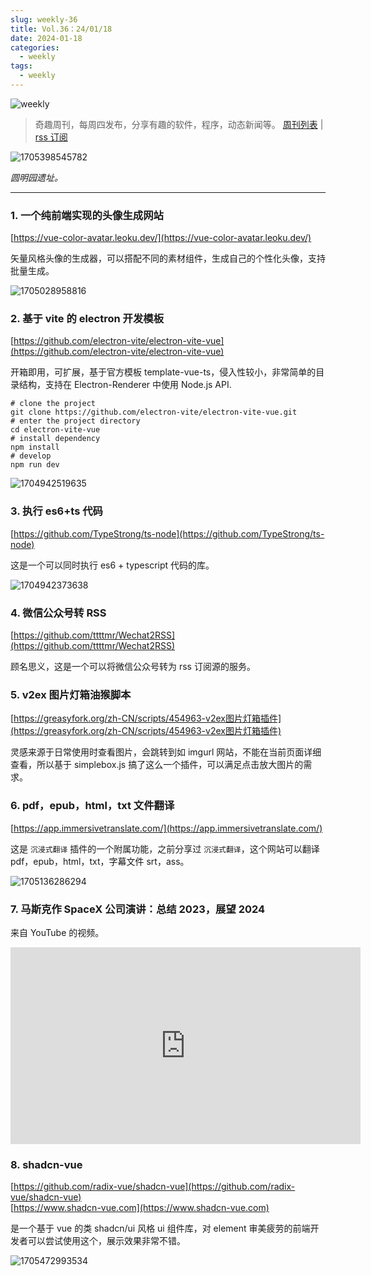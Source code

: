 ```yaml
---
slug: weekly-36
title: Vol.36：24/01/18
date: 2024-01-18
categories:
  - weekly
tags:
  - weekly
---
```


![weekly](https://imgurl.zishu.me/weekly.webp)

> 奇趣周刊，每周四发布，分享有趣的软件，程序，动态新闻等。 [周刊列表](/categories/weekly/) | [rss 订阅](/categories/weekly/index.xml)

![1705398545782](https://imgurl.zishu.me/2024/01/1705398545782.webp)

*圆明园遗址。*

---

### 1. 一个纯前端实现的头像生成网站

[https://vue-color-avatar.leoku.dev/](https://vue-color-avatar.leoku.dev/)

矢量风格头像的生成器，可以搭配不同的素材组件，生成自己的个性化头像，支持批量生成。

![1705028958816](https://imgurl.zishu.me/2024/01/1705028958816.webp)

### 2. 基于 vite 的 electron 开发模板

[https://github.com/electron-vite/electron-vite-vue](https://github.com/electron-vite/electron-vite-vue)

开箱即用，可扩展，基于官方模板 template-vue-ts，侵入性较小，非常简单的目录结构，支持在 Electron-Renderer 中使用 Node.js API.

```shell
# clone the project
git clone https://github.com/electron-vite/electron-vite-vue.git
# enter the project directory
cd electron-vite-vue
# install dependency
npm install
# develop
npm run dev
```

![1704942519635](https://imgurl.zishu.me/2024/01/1704942519635.gif)

### 3. 执行 es6+ts 代码

[https://github.com/TypeStrong/ts-node](https://github.com/TypeStrong/ts-node)

这是一个可以同时执行 es6 + typescript 代码的库。

![1704942373638](https://imgurl.zishu.me/2024/01/1704942373638.webp)

### 4. 微信公众号转 RSS

[https://github.com/ttttmr/Wechat2RSS](https://github.com/ttttmr/Wechat2RSS)

顾名思义，这是一个可以将微信公众号转为 rss 订阅源的服务。

### 5. v2ex 图片灯箱油猴脚本

[https://greasyfork.org/zh-CN/scripts/454963-v2ex图片灯箱插件](https://greasyfork.org/zh-CN/scripts/454963-v2ex图片灯箱插件)

灵感来源于日常使用时查看图片，会跳转到如 imgurl 网站，不能在当前页面详细查看，所以基于 simplebox.js 搞了这么一个插件，可以满足点击放大图片的需求。

### 6. pdf，epub，html，txt 文件翻译

[https://app.immersivetranslate.com/](https://app.immersivetranslate.com/)

这是 `沉浸式翻译` 插件的一个附属功能，之前分享过 `沉浸式翻译`，这个网站可以翻译 pdf，epub，html，txt，字幕文件 srt，ass。

![1705136286294](https://imgurl.zishu.me/2024/01/1705136286294.webp)

### 7. 马斯克作 SpaceX 公司演讲：总结 2023，展望 2024

来自 YouTube 的视频。

<iframe width="560" height="315" src="https://www.youtube.com/embed/5N12mCBTjHo?si=le7lNoLl-tdbCwH3" title="YouTube video player" frameborder="0" allow="accelerometer; autoplay; clipboard-write; encrypted-media; gyroscope; picture-in-picture; web-share" allowfullscreen></iframe>

### 8. shadcn-vue

[https://github.com/radix-vue/shadcn-vue](https://github.com/radix-vue/shadcn-vue)  
[https://www.shadcn-vue.com](https://www.shadcn-vue.com)  

是一个基于 vue 的类 shadcn/ui 风格 ui 组件库，对 element 审美疲劳的前端开发者可以尝试使用这个，展示效果非常不错。

![1705472993534](https://imgurl.zishu.me/2024/01/1705472993534.webp)
